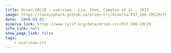 ```yaml
---
title: Orion CRC29 - overview - Lin, Chen, Campton et al., 2023
image: https://labsyspharm.github.io/orion-crc/minerva/P37_S66-CRC29/thumbnail.jpg
date: '2008-03-01'
minerva_link: https://www.cycif.org/data/orion-crc/P37_S66-CRC29
info_link: null
show_page_link: false
tags:
    - overview-crc
---
```

